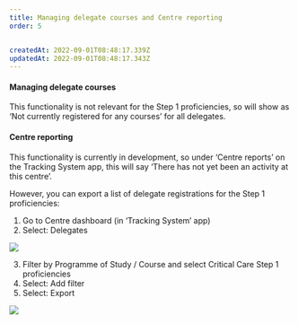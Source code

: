 ```yaml
---
title: Managing delegate courses and Centre reporting
order: 5


createdAt: 2022-09-01T08:48:17.339Z
updatedAt: 2022-09-01T08:48:17.343Z
---
```

#### Managing delegate courses​

This functionality is not relevant for the Step 1 proficiencies, so will show as ‘Not currently registered for any courses’ for all delegates.​

#### Centre reporting​

This functionality is currently in development, so under ‘Centre reports’ on the Tracking System app, this will say ‘There has not yet been an activity at this centre’.​

However, you can export a list of delegate registrations for the Step 1 proficiencies:​

1. Go to Centre dashboard (in ‘Tracking System’ app) ​
2. Select: Delegates​

![](/img/cm-6-16-Centre-reporting.jpg)

3. Filter by Programme of Study / Course and select Critical Care Step 1 proficiencies ​
4. Select: Add filter​
5. Select: Export​

![](/img/cm-6-17-Centre-reporting.jpg)
